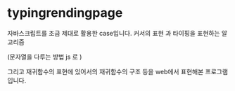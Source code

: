 # typingrendingpage

자바스크립트를 조금 제대로 활용한 case입니다. 
커서의 표현 과 타이핑을 표현하는 알고리즘

(문자열을 다루는 방법 js 로 ) 


그리고 재귀함수의 표현에 있어서의 재귀함수의 구조 등을 web에서 표현해본 프로그램입니다.
